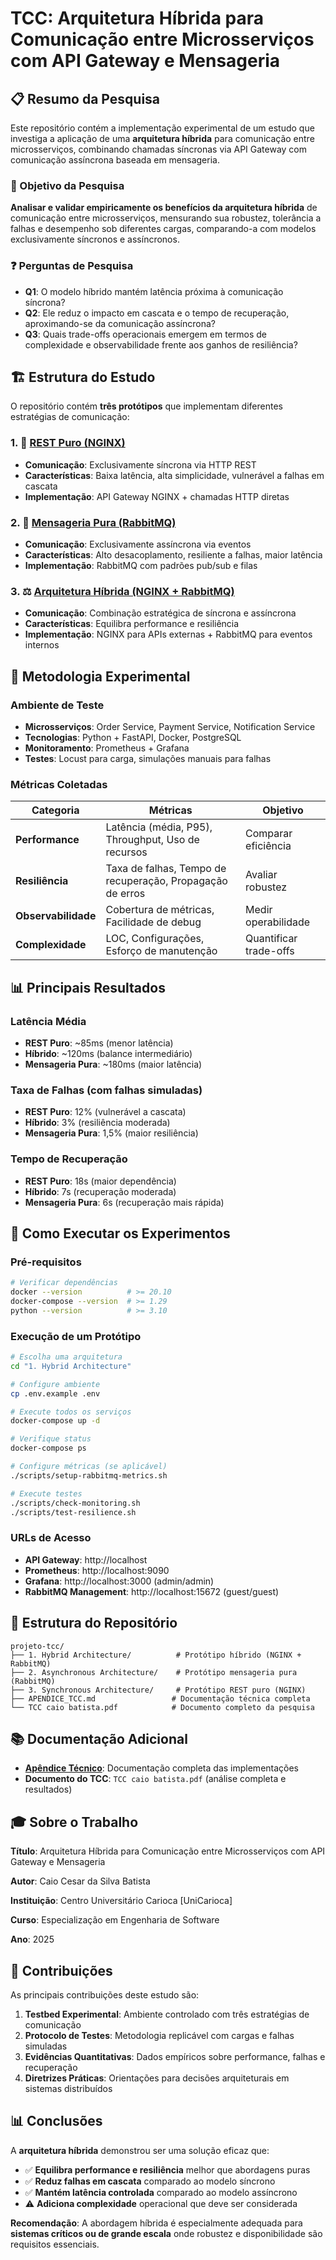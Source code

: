 # TCC: Arquitetura Híbrida para Comunicação entre Microsserviços com API Gateway e Mensageria

## 📋 Resumo da Pesquisa

Este repositório contém a implementação experimental de um estudo que investiga a aplicação de uma **arquitetura híbrida** para comunicação entre microsserviços, combinando chamadas síncronas via API Gateway com comunicação assíncrona baseada em mensageria.

### 🎯 Objetivo da Pesquisa

**Analisar e validar empiricamente os benefícios da arquitetura híbrida** de comunicação entre microsserviços, mensurando sua robustez, tolerância a falhas e desempenho sob diferentes cargas, comparando-a com modelos exclusivamente síncronos e assíncronos.

### ❓ Perguntas de Pesquisa

- **Q1**: O modelo híbrido mantém latência próxima à comunicação síncrona?
- **Q2**: Ele reduz o impacto em cascata e o tempo de recuperação, aproximando-se da comunicação assíncrona?
- **Q3**: Quais trade-offs operacionais emergem em termos de complexidade e observabilidade frente aos ganhos de resiliência?

## 🏗️ Estrutura do Estudo

O repositório contém **três protótipos** que implementam diferentes estratégias de comunicação:

### 1. 📡 [REST Puro (NGINX)](./3.%20Synchronous%20Architecture/)
- **Comunicação**: Exclusivamente síncrona via HTTP REST
- **Características**: Baixa latência, alta simplicidade, vulnerável a falhas em cascata
- **Implementação**: API Gateway NGINX + chamadas HTTP diretas

### 2. 🔄 [Mensageria Pura (RabbitMQ)](./2.%20Asynchronous%20Architecture/)
- **Comunicação**: Exclusivamente assíncrona via eventos
- **Características**: Alto desacoplamento, resiliente a falhas, maior latência
- **Implementação**: RabbitMQ com padrões pub/sub e filas

### 3. ⚖️ [Arquitetura Híbrida (NGINX + RabbitMQ)](./1.%20Hybrid%20Architecture/)
- **Comunicação**: Combinação estratégica de síncrona e assíncrona
- **Características**: Equilibra performance e resiliência
- **Implementação**: NGINX para APIs externas + RabbitMQ para eventos internos

## 🧪 Metodologia Experimental

### Ambiente de Teste
- **Microsserviços**: Order Service, Payment Service, Notification Service
- **Tecnologias**: Python + FastAPI, Docker, PostgreSQL
- **Monitoramento**: Prometheus + Grafana
- **Testes**: Locust para carga, simulações manuais para falhas

### Métricas Coletadas

| Categoria | Métricas | Objetivo |
|-----------|----------|----------|
| **Performance** | Latência (média, P95), Throughput, Uso de recursos | Comparar eficiência |
| **Resiliência** | Taxa de falhas, Tempo de recuperação, Propagação de erros | Avaliar robustez |
| **Observabilidade** | Cobertura de métricas, Facilidade de debug | Medir operabilidade |
| **Complexidade** | LOC, Configurações, Esforço de manutenção | Quantificar trade-offs |

## 📊 Principais Resultados

### Latência Média
- **REST Puro**: ~85ms (menor latência)
- **Híbrido**: ~120ms (balance intermediário)
- **Mensageria Pura**: ~180ms (maior latência)

### Taxa de Falhas (com falhas simuladas)
- **REST Puro**: 12% (vulnerável a cascata)
- **Híbrido**: 3% (resiliência moderada)
- **Mensageria Pura**: 1,5% (maior resiliência)

### Tempo de Recuperação
- **REST Puro**: 18s (maior dependência)
- **Híbrido**: 7s (recuperação moderada)
- **Mensageria Pura**: 6s (recuperação mais rápida)

## 🚀 Como Executar os Experimentos

### Pré-requisitos
```bash
# Verificar dependências
docker --version          # >= 20.10
docker-compose --version  # >= 1.29
python --version          # >= 3.10
```

### Execução de um Protótipo
```bash
# Escolha uma arquitetura
cd "1. Hybrid Architecture"

# Configure ambiente
cp .env.example .env

# Execute todos os serviços
docker-compose up -d

# Verifique status
docker-compose ps

# Configure métricas (se aplicável)
./scripts/setup-rabbitmq-metrics.sh

# Execute testes
./scripts/check-monitoring.sh
./scripts/test-resilience.sh
```

### URLs de Acesso
- **API Gateway**: http://localhost
- **Prometheus**: http://localhost:9090
- **Grafana**: http://localhost:3000 (admin/admin)
- **RabbitMQ Management**: http://localhost:15672 (guest/guest)

## 📁 Estrutura do Repositório

```
projeto-tcc/
├── 1. Hybrid Architecture/          # Protótipo híbrido (NGINX + RabbitMQ)
├── 2. Asynchronous Architecture/    # Protótipo mensageria pura (RabbitMQ)
├── 3. Synchronous Architecture/     # Protótipo REST puro (NGINX)
├── APENDICE_TCC.md                 # Documentação técnica completa
└── TCC caio batista.pdf            # Documento completo da pesquisa
```

## 📚 Documentação Adicional

- **[Apêndice Técnico](./APENDICE_TCC.md)**: Documentação completa das implementações
- **Documento do TCC**: `TCC caio batista.pdf` (análise completa e resultados)

## 🎓 Sobre o Trabalho

**Título**: Arquitetura Híbrida para Comunicação entre Microsserviços com API Gateway e Mensageria

**Autor**: Caio Cesar da Silva Batista

**Instituição**: Centro Universitário Carioca [UniCarioca]

**Curso**: Especialização em Engenharia de Software

**Ano**: 2025

## 🔄 Contribuições

As principais contribuições deste estudo são:

1. **Testbed Experimental**: Ambiente controlado com três estratégias de comunicação
2. **Protocolo de Testes**: Metodologia replicável com cargas e falhas simuladas
3. **Evidências Quantitativas**: Dados empíricos sobre performance, falhas e recuperação
4. **Diretrizes Práticas**: Orientações para decisões arquiteturais em sistemas distribuídos

## 📊 Conclusões

A **arquitetura híbrida** demonstrou ser uma solução eficaz que:

- ✅ **Equilibra performance e resiliência** melhor que abordagens puras
- ✅ **Reduz falhas em cascata** comparado ao modelo síncrono
- ✅ **Mantém latência controlada** comparado ao modelo assíncrono
- ⚠️ **Adiciona complexidade** operacional que deve ser considerada

**Recomendação**: A abordagem híbrida é especialmente adequada para **sistemas críticos ou de grande escala** onde robustez e disponibilidade são requisitos essenciais.